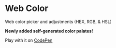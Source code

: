 # Web Color
Web color picker and adjustments (HEX, RGB, & HSL)

**Newly added self-generated color palates!**

Play with it on [CodePen](https://codepen.io/edlinkiii/full/jOvQELK)
